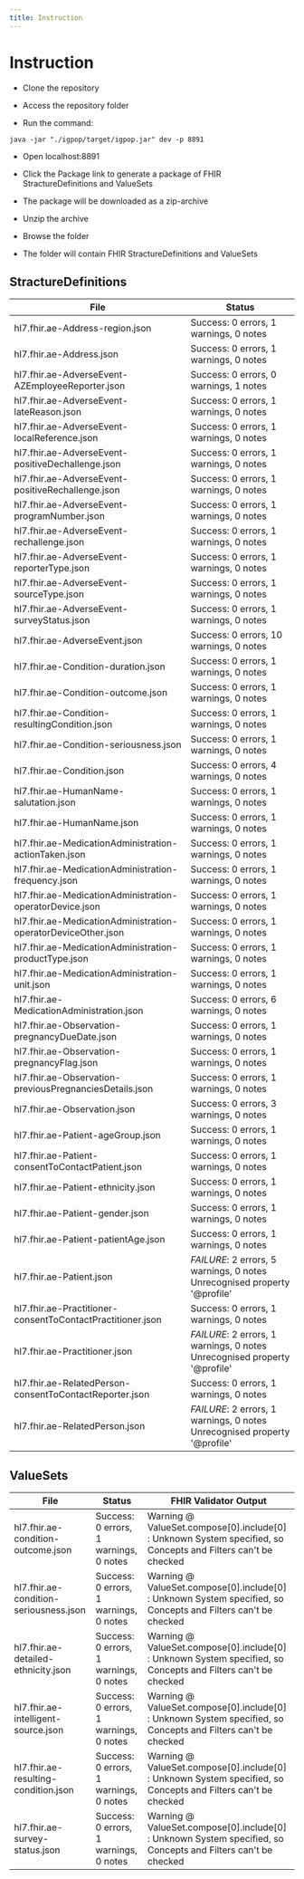 ```yaml
---
title: Instruction
---
```


# Instruction

- Clone the repository

- Access the repository folder

- Run the command:

```
java -jar "./igpop/target/igpop.jar" dev -p 8891
```

- Open localhost:8891

- Click the Package link to generate a package of FHIR StractureDefinitions and ValueSets

- The package will be downloaded as a zip-archive

- Unzip the archive

- Browse the folder

- The folder will contain FHIR StractureDefinitions and ValueSets

## StractureDefinitions

**File**|**Status**
-----|-----
hl7.fhir.ae-Address-region.json| Success: 0 errors, 1 warnings, 0 notes
hl7.fhir.ae-Address.json| Success: 0 errors, 1 warnings, 0 notes
hl7.fhir.ae-AdverseEvent-AZEmployeeReporter.json| Success: 0 errors, 0 warnings, 1 notes
hl7.fhir.ae-AdverseEvent-lateReason.json| Success: 0 errors, 1 warnings, 0 notes
hl7.fhir.ae-AdverseEvent-localReference.json| Success: 0 errors, 1 warnings, 0 notes
hl7.fhir.ae-AdverseEvent-positiveDechallenge.json| Success: 0 errors, 1 warnings, 0 notes
hl7.fhir.ae-AdverseEvent-positiveRechallenge.json| Success: 0 errors, 1 warnings, 0 notes
hl7.fhir.ae-AdverseEvent-programNumber.json| Success: 0 errors, 1 warnings, 0 notes
hl7.fhir.ae-AdverseEvent-rechallenge.json| Success: 0 errors, 1 warnings, 0 notes
hl7.fhir.ae-AdverseEvent-reporterType.json| Success: 0 errors, 1 warnings, 0 notes
hl7.fhir.ae-AdverseEvent-sourceType.json| Success: 0 errors, 1 warnings, 0 notes
hl7.fhir.ae-AdverseEvent-surveyStatus.json| Success: 0 errors, 1 warnings, 0 notes
hl7.fhir.ae-AdverseEvent.json| Success: 0 errors, 10 warnings, 0 notes
hl7.fhir.ae-Condition-duration.json| Success: 0 errors, 1 warnings, 0 notes
hl7.fhir.ae-Condition-outcome.json| Success: 0 errors, 1 warnings, 0 notes
hl7.fhir.ae-Condition-resultingCondition.json| Success: 0 errors, 1 warnings, 0 notes
hl7.fhir.ae-Condition-seriousness.json| Success: 0 errors, 1 warnings, 0 notes
hl7.fhir.ae-Condition.json| Success: 0 errors, 4 warnings, 0 notes
hl7.fhir.ae-HumanName-salutation.json| Success: 0 errors, 1 warnings, 0 notes
hl7.fhir.ae-HumanName.json| Success: 0 errors, 1 warnings, 0 notes
hl7.fhir.ae-MedicationAdministration-actionTaken.json| Success: 0 errors, 1 warnings, 0 notes
hl7.fhir.ae-MedicationAdministration-frequency.json| Success: 0 errors, 1 warnings, 0 notes
hl7.fhir.ae-MedicationAdministration-operatorDevice.json| Success: 0 errors, 1 warnings, 0 notes
hl7.fhir.ae-MedicationAdministration-operatorDeviceOther.json| Success: 0 errors, 1 warnings, 0 notes
hl7.fhir.ae-MedicationAdministration-productType.json| Success: 0 errors, 1 warnings, 0 notes
hl7.fhir.ae-MedicationAdministration-unit.json| Success: 0 errors, 1 warnings, 0 notes
hl7.fhir.ae-MedicationAdministration.json| Success: 0 errors, 6 warnings, 0 notes
 hl7.fhir.ae-Observation-pregnancyDueDate.json| Success: 0 errors, 1 warnings, 0 notes
hl7.fhir.ae-Observation-pregnancyFlag.json| Success: 0 errors, 1 warnings, 0 notes
hl7.fhir.ae-Observation-previousPregnanciesDetails.json| Success: 0 errors, 1 warnings, 0 notes
hl7.fhir.ae-Observation.json| Success: 0 errors, 3 warnings, 0 notes
 hl7.fhir.ae-Patient-ageGroup.json| Success: 0 errors, 1 warnings, 0 notes
hl7.fhir.ae-Patient-consentToContactPatient.json| Success: 0 errors, 1 warnings, 0 notes
hl7.fhir.ae-Patient-ethnicity.json| Success: 0 errors, 1 warnings, 0 notes
hl7.fhir.ae-Patient-gender.json| Success: 0 errors, 1 warnings, 0 notes
hl7.fhir.ae-Patient-patientAge.json| Success: 0 errors, 1 warnings, 0 notes
hl7.fhir.ae-Patient.json| *FAILURE*: 2 errors, 5 warnings, 0 notes   Unrecognised property '@profile'  
hl7.fhir.ae-Practitioner-consentToContactPractitioner.json| Success: 0 errors, 1 warnings, 0 notes
hl7.fhir.ae-Practitioner.json| *FAILURE*: 2 errors, 1 warnings, 0 notes   Unrecognised property '@profile' 
hl7.fhir.ae-RelatedPerson-consentToContactReporter.json| Success: 0 errors, 1 warnings, 0 notes
hl7.fhir.ae-RelatedPerson.json| *FAILURE*: 2 errors, 1 warnings, 0 notes   Unrecognised property '@profile'


## ValueSets


**File**|**Status**|**FHIR Validator Output**
-----|-----|-----
hl7.fhir.ae-condition-outcome.json|Success: 0 errors, 1 warnings, 0 notes|Warning @ ValueSet.compose[0].include[0] : Unknown System specified, so Concepts and Filters can't be checked
hl7.fhir.ae-condition-seriousness.json|Success: 0 errors, 1 warnings, 0 notes|Warning @ ValueSet.compose[0].include[0] : Unknown System specified, so Concepts and Filters can't be checked
hl7.fhir.ae-detailed-ethnicity.json|Success: 0 errors, 1 warnings, 0 notes|Warning @ ValueSet.compose[0].include[0] : Unknown System specified, so Concepts and Filters can't be checked
hl7.fhir.ae-intelligent-source.json|Success: 0 errors, 1 warnings, 0 notes|Warning @ ValueSet.compose[0].include[0] : Unknown System specified, so Concepts and Filters can't be checked
hl7.fhir.ae-resulting-condition.json|Success: 0 errors, 1 warnings, 0 notes|Warning @ ValueSet.compose[0].include[0] : Unknown System specified, so Concepts and Filters can't be checked
hl7.fhir.ae-survey-status.json|Success: 0 errors, 1 warnings, 0 notes|Warning @ ValueSet.compose[0].include[0] : Unknown System specified, so Concepts and Filters can't be checked
